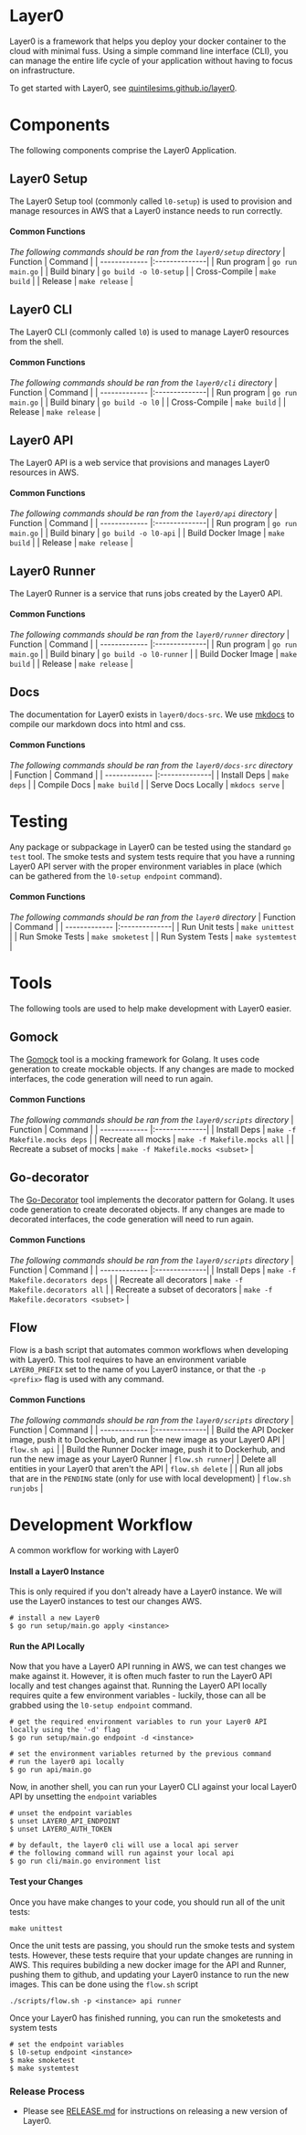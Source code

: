 # Layer0

Layer0 is a framework that helps you deploy your docker container to the cloud with minimal fuss. Using a simple command line interface (CLI), you can manage the entire life cycle of your application without having to focus on infrastructure.

To get started with Layer0, see [quintilesims.github.io/layer0](https://quintilesims.github.io/layer0/).

# Components
The following components comprise the Layer0 Application. 

## Layer0 Setup
The Layer0 Setup tool (commonly called `l0-setup`) is used to provision and manage resources in AWS that a Layer0 instance needs to run correctly. 

#### Common Functions
*The following commands should be ran from the `layer0/setup` directory*
| Function      | Command       |
| ------------- |:--------------|
| Run program   | `go run main.go` |
| Build binary  | `go build -o l0-setup` |
| Cross-Compile | `make build` |
| Release       | `make release` |

## Layer0 CLI
The Layer0 CLI (commonly called `l0`) is used to manage Layer0 resources from the shell.

#### Common Functions
*The following commands should be ran from the `layer0/cli` directory*
| Function      | Command       |
| ------------- |:--------------|
| Run program   | `go run main.go` |
| Build binary  | `go build -o l0` |
| Cross-Compile | `make build` |
| Release       | `make release` |

## Layer0 API
The Layer0 API is a web service that provisions and manages Layer0 resources in AWS.

#### Common Functions
*The following commands should be ran from the `layer0/api` directory*
| Function      | Command       |
| ------------- |:--------------|
| Run program        | `go run main.go` |
| Build binary       | `go build -o l0-api` |
| Build Docker Image | `make build` |
| Release            | `make release` |

## Layer0 Runner
The Layer0 Runner is a service that runs jobs created by the Layer0 API.

#### Common Functions
*The following commands should be ran from the `layer0/runner` directory*
| Function      | Command       |
| ------------- |:--------------|
| Run program        | `go run main.go` |
| Build binary       | `go build -o l0-runner` |
| Build Docker Image | `make build` |
| Release            | `make release` |

## Docs
The documentation for Layer0 exists in `layer0/docs-src`. 
We use [mkdocs](http://www.mkdocs.org/) to compile our markdown docs into html and css.

#### Common Functions
*The following commands should be ran from the `layer0/docs-src` directory*
| Function      | Command       |
| ------------- |:--------------|
| Install Deps       | `make deps` |
| Compile Docs       | `make build` |
| Serve Docs Locally | `mkdocs serve` |

# Testing
Any package or subpackage in Layer0 can be tested using the standard `go test` tool.
The smoke tests and system tests require that you have a running Layer0 API server with the proper environment variables in place (which can be gathered from the `l0-setup endpoint` command).

#### Common Functions
*The following commands should be ran from the `layer0` directory*
| Function      | Command       |
| ------------- |:--------------|
| Run Unit tests       | `make unittest` |
| Run Smoke Tests      | `make smoketest` |
| Run System Tests     | `make systemtest` |


# Tools 
The following tools are used to help make development with Layer0 easier.

## Gomock
The [Gomock](https://github.com/golang/mock) tool is a mocking framework for Golang. 
It uses code generation to create mockable objects. 
If any changes are made to mocked interfaces, the code generation will need to run again.

#### Common Functions
*The following commands should be ran from the `layer0/scripts` directory*
| Function      | Command       |
| ------------- |:--------------|
| Install Deps               | `make -f Makefile.mocks deps` |
| Recreate all mocks         | `make -f Makefile.mocks all` |
| Recreate a subset of mocks | `make -f Makefile.mocks <subset>` |

## Go-decorator
The [Go-Decorator](https://github.com/imshealth/go-decorator) tool implements the decorator pattern for Golang.
It uses code generation to create decorated objects. 
If any changes are made to decorated interfaces, the code generation will need to run again.

#### Common Functions
*The following commands should be ran from the `layer0/scripts` directory*
| Function      | Command       |
| ------------- |:--------------|
| Install Deps                    | `make -f Makefile.decorators deps` |
| Recreate all decorators         | `make -f Makefile.decorators all` |
| Recreate a subset of decorators | `make -f Makefile.decorators <subset>` |

## Flow
Flow is a bash script that automates common workflows when developing with Layer0. 
This tool requires to have an environment variable `LAYER0_PREFIX` set to the name of you Layer0 instance, 
or that the `-p <prefix>` flag is used with any command.

#### Common Functions
*The following commands should be ran from the `layer0/scripts` directory*
| Function      | Command       |
| ------------- |:--------------|
| Build the API Docker image, push it to Dockerhub, and run the new image as your Layer0 API | `flow.sh api` |
| Build the Runner Docker image, push it to Dockerhub, and run the new image as your Layer0 Runner | `flow.sh runner`|
| Delete all entities in your Layer0 that aren't the API | `flow.sh delete` |
| Run all jobs that are in the `PENDING` state (only for use with local development) | `flow.sh runjobs` |

# Development Workflow
A common workflow for working with Layer0

####  Install a Layer0 Instance
This is only required if you don't already have a Layer0 instance.
We will use the Layer0 instances to test our changes AWS.

```
# install a new Layer0
$ go run setup/main.go apply <instance>
```

#### Run the API Locally
Now that you have a Layer0 API running in AWS, we can test changes we make against it. 
However, it is often much faster to run the Layer0 API locally and test changes against that. 
Running the Layer0 API locally requires quite a few environment variables - luckily, those can all be grabbed using the `l0-setup endpoint` command.

```
# get the required environment variables to run your Layer0 API locally using the '-d' flag
$ go run setup/main.go endpoint -d <instance>

# set the environment variables returned by the previous command
# run the layer0 api locally
$ go run api/main.go
```

Now, in another shell, you can run your Layer0 CLI against your local Layer0 API by unsetting the `endpoint` variables
```
# unset the endpoint variables
$ unset LAYER0_API_ENDPOINT
$ unset LAYER0_AUTH_TOKEN

# by default, the layer0 cli will use a local api server
# the following command will run against your local api
$ go run cli/main.go environment list
```

#### Test your Changes
Once you have make changes to your code, you should run all of the unit tests:
```
make unittest
```

Once the unit tests are passing, you should run the smoke tests and system tests. 
However, these tests require that your update changes are running in AWS. 
This requires bubilding a new docker image for the API and Runner, pushing them to github, and updating your Layer0 instance to run the new images. 
This can be done using the `flow.sh` script
```
./scripts/flow.sh -p <instance> api runner
```

Once your Layer0 has finished running, you can run the smoketests and system tests
```
# set the endpoint variables
$ l0-setup endpoint <instance>
$ make smoketest
$ make systemtest
```

### Release Process
* Please see [RELEASE.md](RELEASE.md) for instructions on releasing a new version of Layer0.

